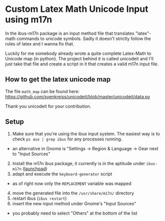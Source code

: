 # Custom Latex Math Unicode Input using m17n

In the ibus-m17n package is an input method file that translates "latex"-math
commands to unicode symbols. Sadly it doesn't strictly follow the rules of latex and
I wanna fix that. 

Luckily for me somebody already wrote a quite complete Latex-Math to Unicode map (in
python). The project behind it is called unicodeit and I'll just take that file and
create a script in it that creates a valid m17n input file.

## How to get the latex unicode map

The file `math_map` can be found here:
https://github.com/svenkreiss/unicodeit/blob/master/unicodeit/data.py

Thank you unicodeit for your contribution.

## Setup

1. Make sure that you're using the ibus input system. The easiest way is to check `ps aux | grep ibus` for any processes running.
  - an alternative in Gnome is "Settings →  Region & Language →  Gear next to "Input Sources"
2. Install the m17n ibus package, it currently is in the aptitude under `ibus-m17n` ([launchpad](https://launchpad.net/ubuntu/+source/ibus-m17n))
3. adapt and execute the `keyboard-generator` script
  - as of right now only the `REPLACEMENT` variable was mapped
4. move the generated file into the `/usr/share/m17n/` directory
5. restart ibus (`ibus restart`)
6. insert the new input method under Gnome's "Input Sources"
  - you probably need to select "Others" at the bottom of the list



